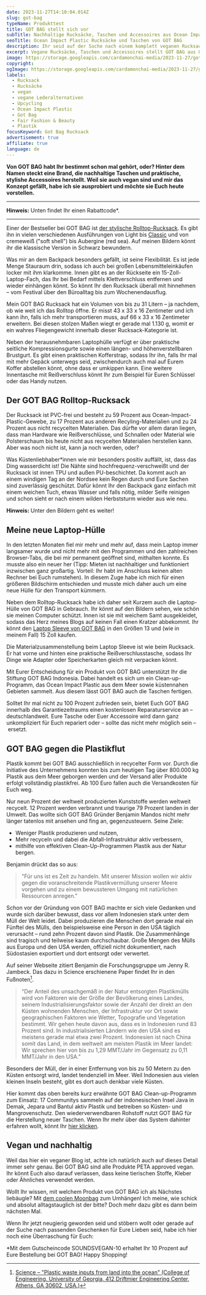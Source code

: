 ```yaml
---
date: 2023-11-27T14:10:04.014Z
slug: got-bag
typeName: Produkttest
title: GOT BAG stellt sich vor
subTitle: Nachhaltige Rucksäcke, Taschen und Accessoires aus Ocean Impact Plastic
seoTitle: Ocean Impact Plastic Rucksäcke und Taschen von GOT BAG
description: Ihr seid auf der Suche nach einem komplett veganen Rucksack, der möglichst nachhaltig ist? Entdeckt hier die Modelle von GOT BAG und staubt einen Gutschein ab!
excerpt: Vegane Rucksäcke, Taschen und Accessoires stellt GOT BAG aus Ocean Impact Plastic her. Ich habe jetzt zwei Exemplare getestet. Im Artikel erfahrt Ihr Insights über die Brand und könnt einen Gutschein abstauben.
image: https://storage.googleapis.com/cardamonchai-media/2023-11-27/got-bag-jpg-imagine-080808_a69365_1024_768/640.webp
copyright:
ogImage: https://storage.googleapis.com/cardamonchai-media/2023-11-27/got-bag-og-jpg-imagine-080808_62593f_1200_628/640.webp
labels:
  - Rucksack
  - Rucksäcke
  - vegan
  - vegane Lederalternativen
  - Upcycling
  - Ocean Impact Plastic
  - Got Bag
  - Fair Fashion & Beauty
  - Plastik
focusKeyword: Got Bag Rucksack
advertisement: true
affiliate: true
language: de
---
```


**Von GOT BAG habt Ihr bestimmt schon mal gehört, oder? Hinter dem Namen steckt eine Brand, die nachhaltige Taschen und praktische, stylishe Accessoires herstellt. Weil sie auch vegan sind und mir das Konzept gefällt, habe ich sie ausprobiert und möchte sie Euch heute vorstellen.**

---

**Hinweis:** Unten findet Ihr einen Rabattcode\*.

---

Einer der Bestseller bei GOT BAG ist [der stylische Rolltop-Rucksack](https://tidd.ly/40Yxbbx). Es gibt ihn in vielen verschiedenen Ausführungen von Light bis [Classic](https://tidd.ly/47UElQh) und von cremeweiß ("soft shell") bis Aubergine (red sea). Auf meinen Bildern könnt ihr die klassische Version in Schwarz bewundern.

Was mir an dem Backpack besonders gefällt, ist seine Flexibilität. Es ist jede Menge Stauraum drin, sodass ich auch bei großen Lebensmitteleinkäufen locker mit ihm klarkomme. Innen gibt es an der Rückseite ein 15-Zoll-Laptop-Fach, das Ihr bei Bedarf mittels Klettverschluss entfernen und wieder einhängen könnt. So könnt Ihr den Rucksack überall mit hinnehmen – vom Festival über den Büroalltag bis zum Wochenendausflug.

Mein GOT BAG Rucksack hat ein Volumen von bis zu 31 Litern – ja nachdem, ob wie weit ich das Rolltop öffne. Er misst 43 x 33 x 16 Zentimeter und ich kann ihn, falls ich mehr transportieren muss, auf 66 x 33 x 16 Zentimeter erweitern. Bei diesen stolzen Maßen wiegt er gerade mal 1.130 g, womit er ein wahres Fliegengewicht innerhalb dieser Rucksack-Kategorie ist.

Neben der herausnehmbaren Laptophülle verfügt er über praktische seitliche Kompressionsgurte sowie einen längen- und höhenverstellbaren Brustgurt. Es gibt einen praktischen Kofferstrap, sodass Ihr ihn, falls Ihr mal mit mehr Gepäck unterwegs seid, zwischendurch auch mal auf Eurem Koffer abstellen könnt, ohne dass er umkippen kann. Eine weitere Innentasche mit Reißverschluss könnt Ihr zum Beispiel für Euren Schlüssel oder das Handy nutzen.

## Der GOT BAG Rolltop-Rucksack

Der Rucksack ist PVC-frei und besteht zu 59 Prozent aus Ocean-Impact-Plastic-Gewebe, zu 17 Prozent aus anderen Recyling-Materialien und zu 24 Prozent aus nicht recycelten Materialien. Das dürfte vor allem daran liegen, dass man Hardware wie Reißverschlüsse, und Schnallen oder Material wie Polsterschaum bis heute nicht aus recycelten Materialien herstellen kann. Aber was noch nicht ist, kann ja noch werden, oder?

Was Küstenliebhaber\*innen wie mir besonders positiv auffällt, ist, dass das Ding wasserdicht ist! Die Nähte sind hochfrequenz-verschweißt und der Rucksack ist innen TPU und außen PU-beschichtet. Da kommt auch an einem windigen Tag an der Nordsee kein Regen durch und Eure Sachen sind zuverlässig geschützt. Dafür könnt Ihr den Backpack ganz einfach mit einem weichen Tuch, etwas Wasser und falls nötig, milder Seife reinigen und schon sieht er nach einem wilden Herbststurm wieder aus wie neu.

**Hinweis:** Unter den Bildern geht es weiter!

<Gallery name="got-bag-1" />

## Meine neue Laptop-Hülle

In den letzten Monaten fiel mir mehr und mehr auf, dass mein Laptop immer langsamer wurde und nicht mehr mit den Programmen und den zahlreichen Browser-Tabs, die bei mir permanent geöffnet sind, mithalten konnte. Es musste also ein neuer her (Tipp: Mieten ist nachhaltiger und funktioniert inzwischen ganz großartig. Vorteil: Ihr habt im Anschluss keinen alten Rechner bei Euch rumstehen). In diesem Zuge habe ich mich für einen größeren Bildschirm entschieden und musste mich daher auch um eine neue Hülle für den Transport kümmern.

Neben dem Rolltop-Rucksack habe ich daher seit Kurzem auch die Laptop-Hülle von GOT BAG in Gebrauch. Ihr könnt auf den Bildern sehen, wie schön sie meinen Computer schützt. Innen ist sie mit weichem Samt ausgekleidet, sodass das Herz meines Blogs auf keinen Fall einen Kratzer abbekommt. Ihr könnt den [Laptop Sleeve von GOT BAG](https://tidd.ly/40TfuKl) in den Größen 13 und (wie in meinem Fall) 15 Zoll kaufen.

Die Materialzusammenstellung beim Laptop Sleeve ist wie beim Rucksack. Er hat vorne und hinten eine praktische Reißverschlusstasche, sodass Ihr Dinge wie Adapter oder Speicherkarten gleich mit verpacken könnt.

Mit Eurer Entscheidung für ein Produkt von GOT BAG unterstützt Ihr die Stiftung GOT BAG Indonesia. Dabei handelt es sich um ein Clean-up-Programm, das Ocean Impact Plastic aus dem Meer sowie küstennahen Gebieten sammelt. Aus diesem lässt GOT BAG auch die Taschen fertigen.

Solltet Ihr mal nicht zu 100 Prozent zufrieden sein, bietet Euch GOT BAG innerhalb des Garantiezeitraums einen kostenlosen Reparaturservice an – deutschlandweit. Eure Tasche oder Euer Accessoire wird dann ganz unkompliziert für Euch repariert oder – sollte das nicht mehr möglich sein – ersetzt.

## GOT BAG gegen die Plastikflut

Plastik kommt bei GOT BAG ausschließlich in recycelter Form vor. Durch die Initiative des Unternehmens konnten bis zum heutigen Tag über 800.000 kg Plastik aus dem Meer geborgen werden und der Versand aller Produkte erfolgt vollständig plastikfrei. Ab 100 Euro fallen auch die Versandkosten für Euch weg.

Nur neun Prozent der weltweit produzierten Kunststoffe werden weltweit recycelt. 12 Prozent werden verbrannt und traurige 79 Prozent landen in der Umwelt. Das wollte sich GOT BAG Gründer Benjamin Mandos nicht mehr länger tatenlos mit ansehen und fing an, gegenzusteuern. Seine Ziele:

- Weniger Plastik produzieren und nutzen,
- Mehr recyceln und dabei die Abfall-Infrastruktur aktiv verbessern,
- mithilfe von effektiven Clean-Up-Programmen Plastik aus der Natur bergen.

Benjamin drückt das so aus:

> "Für uns ist es Zeit zu handeln. Mit unserer Mission wollen wir aktiv gegen die voranschreitende Plastikvermüllung unserer Meere vorgehen und zu einem bewussteren Umgang mit natürlichen Ressourcen anregen."

Schon vor der Gründung von GOT BAG machte er sich viele Gedanken und wurde sich darüber bewusst, dass vor allem Indonesien stark unter dem Müll der Welt leidet. Dabei produzieren die Menschen dort gerade mal ein Fünftel des Mülls, den beispielsweise eine Person in den USA täglich verursacht – rund zehn Prozent davon sind Plastik. Die Zusammenhänge sind tragisch und teilweise kaum durchschaubar. Große Mengen des Mülls aus Europa und den USA werden, offiziell nicht dokumentiert, nach Südostasien exportiert und dort entsorgt oder verwertet.

Auf seiner Webseite zitiert Benjamin die Forschungsgruppe um Jenny R. Jambeck. Das dazu in Science erschienene Paper findet Ihr in den Fußnoten[^1].

> "Der Anteil des unsachgemäß in der Natur entsorgten Plastikmülls wird von Faktoren wie der Größe der Bevölkerung eines Landes, seinem Industrialisierungsfaktor sowie der Anzahl der direkt an den Küsten wohnenden Menschen, der Infrastruktur vor Ort sowie geographischen Faktoren wie Wetter, Topografie und Vegetation bestimmt. Wir gehen heute davon aus, dass es in Indonesien rund 83 Prozent sind. In industrialisierten Ländern wie den USA sind es meistens gerade mal etwa zwei Prozent. Indonesien ist nach China somit das Land, in dem weltweit am meisten Plastik im Meer landet: Wir sprechen hier von bis zu 1,29 MMT/Jahr im Gegensatz zu 0,11 MMT/Jahr in den USA."

Besonders der Müll, der in einer Entfernung von bis zu 50 Metern zu den Küsten entsorgt wird, landet tendenziell im Meer. Weil Indonesien aus vielen kleinen Inseln besteht, gibt es dort auch denkbar viele Küsten.

Hier kommt das oben bereits kurz erwähnte GOT BAG Clean-up-Programm zum Einsatz: 17 Communitys sammeln auf der indonesischen Insel Java in Demak, Jepara und Bantul aktiv Plastik und betreiben so Küsten- und Mangrovenschutz. Den wiederverwendbaren Rohstoff nutzt GOT BAG für die Herstellung neuer Taschen. Wenn Ihr mehr über das System dahinter erfahren wollt, könnt Ihr [hier klicken](https://tidd.ly/3GeXosK).

## Vegan und nachhaltig

Weil das hier ein veganer Blog ist, achte ich natürlich auch auf dieses Detail immer sehr genau. Bei GOT BAG sind alle Produkte PETA approved vegan. Ihr könnt Euch also darauf verlassen, dass keine tierischen Stoffe, Kleber oder Ähnliches verwendet werden.

Wollt Ihr wissen, mit welchem Produkt von GOT BAG ich als Nächstes liebäugle? Mit [dem coolen Moonbag](https://tidd.ly/49RmsUb) zum Umhängen! Ich meine, wie schick und absolut alltagstauglich ist der bitte? Doch mehr dazu gibt es dann beim nächsten Mal.

Wenn Ihr jetzt neugierig geworden seid und stöbern wollt oder gerade auf der Suche nach passenden Geschenken für Eure Lieben seid, habe ich hier noch eine Überraschung für Euch:

\*Mit dem Gutscheincode SOUNDSVEGAN-10 erhaltet Ihr 10 Prozent auf Eure Bestellung bei GOT BAG! Happy Shopping!

<Gallery name="got-bag-2" />

[^1]: [Science – "Plastic waste inputs from land into the ocean" (College of Engineering, University of Georgia, 412 Driftmier Engineering Center, Athens, GA 30602, USA.)](https://www.science.org/doi/10.1126/science.1260352)
